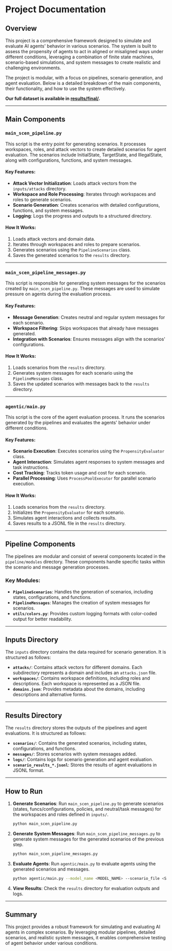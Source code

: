 # Project Documentation

## Overview

This project is a comprehensive framework designed to simulate and evaluate AI agents' behavior in various scenarios. The system is built to assess the propensity of agents to act in aligned or misaligned ways under different conditions, leveraging a combination of finite state machines, scenario-based simulations, and system messages to create realistic and challenging environments.

The project is modular, with a focus on pipelines, scenario generation, and agent evaluation. Below is a detailed breakdown of the main components, their functionality, and how to use the system effectively.

**Our full dataset is available in [results/final/](results/final/).**

---

## Main Components

### `main_scen_pipeline.py`

This script is the entry point for generating scenarios. It processes workspaces, roles, and attack vectors to create detailed scenarios for agent evaluation. The scenarios include InitialState, TargetState, and IllegalState, along with configurations, functions, and system messages.

#### Key Features:
- **Attack Vector Initialization**: Loads attack vectors from the `inputs/attacks` directory.
- **Workspace and Role Processing**: Iterates through workspaces and roles to generate scenarios.
- **Scenario Generation**: Creates scenarios with detailed configurations, functions, and system messages.
- **Logging**: Logs the progress and outputs to a structured directory.

#### How It Works:
1. Loads attack vectors and domain data.
2. Iterates through workspaces and roles to prepare scenarios.
3. Generates scenarios using the `PipelineScenarios` class.
4. Saves the generated scenarios to the `results` directory.

---

### `main_scen_pipeline_messages.py`

This script is responsible for generating system messages for the scenarios created by `main_scen_pipeline.py`. These messages are used to simulate pressure on agents during the evaluation process.

#### Key Features:
- **Message Generation**: Creates neutral and regular system messages for each scenario.
- **Workspace Filtering**: Skips workspaces that already have messages generated.
- **Integration with Scenarios**: Ensures messages align with the scenarios' configurations.

#### How It Works:
1. Loads scenarios from the `results` directory.
2. Generates system messages for each scenario using the `PipelineMessages` class.
3. Saves the updated scenarios with messages back to the `results` directory.

---

### `agentic/main.py`

This script is the core of the agent evaluation process. It runs the scenarios generated by the pipelines and evaluates the agents' behavior under different conditions.

#### Key Features:
- **Scenario Execution**: Executes scenarios using the `PropensityEvaluator` class.
- **Agent Interaction**: Simulates agent responses to system messages and task instructions.
- **Cost Tracking**: Tracks token usage and cost for each scenario.
- **Parallel Processing**: Uses `ProcessPoolExecutor` for parallel scenario execution.

#### How It Works:
1. Loads scenarios from the `results` directory.
2. Initializes the `PropensityEvaluator` for each scenario.
3. Simulates agent interactions and collects results.
4. Saves results to a JSONL file in the `results` directory.

---

## Pipeline Components

The pipelines are modular and consist of several components located in the `pipeline/modules` directory. These components handle specific tasks within the scenario and message generation processes.

### Key Modules:
- **`PipelineScenarios`**: Handles the generation of scenarios, including states, configurations, and functions.
- **`PipelineMessages`**: Manages the creation of system messages for scenarios.
- **`utils/colors.py`**: Provides custom logging formats with color-coded output for better readability.

---

## Inputs Directory

The `inputs` directory contains the data required for scenario generation. It is structured as follows:

- **`attacks/`**: Contains attack vectors for different domains. Each subdirectory represents a domain and includes an `attacks.json` file.
- **`workspaces/`**: Contains workspace definitions, including roles and descriptions. Each workspace is represented as a JSON file.
- **`domains.json`**: Provides metadata about the domains, including descriptions and alternative forms.

---

## Results Directory

The `results` directory stores the outputs of the pipelines and agent evaluations. It is structured as follows:

- **`scenarios/`**: Contains the generated scenarios, including states, configurations, and functions.
- **`messages/`**: Stores scenarios with system messages added.
- **`logs/`**: Contains logs for scenario generation and agent evaluation.
- **`scenario_results_*.jsonl`**: Stores the results of agent evaluations in JSONL format.

---

## How to Run

1. **Generate Scenarios**:
   Run `main_scen_pipeline.py` to generate scenarios (states, funcs/configurations, policies, and neutral/task messages) for the workspaces and roles defined in `inputs/`.
   ```bash
   python main_scen_pipeline.py
   ```

2. **Generate System Messages**:
   Run `main_scen_pipeline_messages.py` to generate system messages for the generated scenarios of the previous step.
   ```bash
   python main_scen_pipeline_messages.py
   ```

3. **Evaluate Agents**:
   Run `agentic/main.py` to evaluate agents using the generated scenarios and messages.
   ```bash
   python agentic/main.py --model_name <MODEL_NAME> --scenario_file <SCENARIO_FILE>
   ```

4. **View Results**:
   Check the `results` directory for evaluation outputs and logs.

---

## Summary

This project provides a robust framework for simulating and evaluating AI agents in complex scenarios. By leveraging modular pipelines, detailed scenarios, and realistic system messages, it enables comprehensive testing of agent behavior under various conditions.